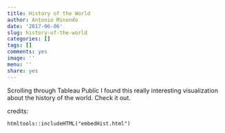 ```yaml
---
title: History of the World
author: Antonio Minondo
date: '2017-06-06'
slug: history-of-the-world
categories: []
tags: []
comments: yes
image: ''
menu: ''
share: yes
---
```


Scrolling through Tableau Public I found this really interesting visualization about the history of the world. Check it out.

credits:

```{r showCoro1}
htmltools::includeHTML("embedHist.html")
```

